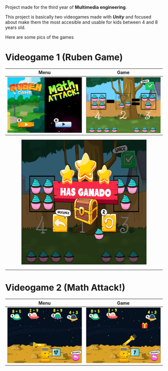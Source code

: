 Project made for the third year of **Multimedia engineering**.

This project is basically two videogames made with ***Unity*** and focused about make them the most accesible and usable for kids between 4 and 8 years old. 

Here are some pics of the games

# Videogame 1 (Ruben Game)

Menu            |  Game
:-------------------------:|:-------------------------:
![](pics/pic.jpg)  |  ![](pics/pic2.jpg)
<p align="center">
    <img src="pics/pic3.jpg" width="400px" height="400px" >
</p>

---

# Videogame 2 (Math Attack!)

Menu            |  Game
:-------------------------:|:-------------------------:
![](pics/pic4.jpg)  |  ![](pics/pic5.jpg)

